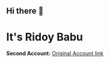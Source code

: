 ## Hi there 👋

# It's Ridoy Babu

**Second Account:** <a href="https://github.com/mdrezuanislamridoy">Original Account link </a>
